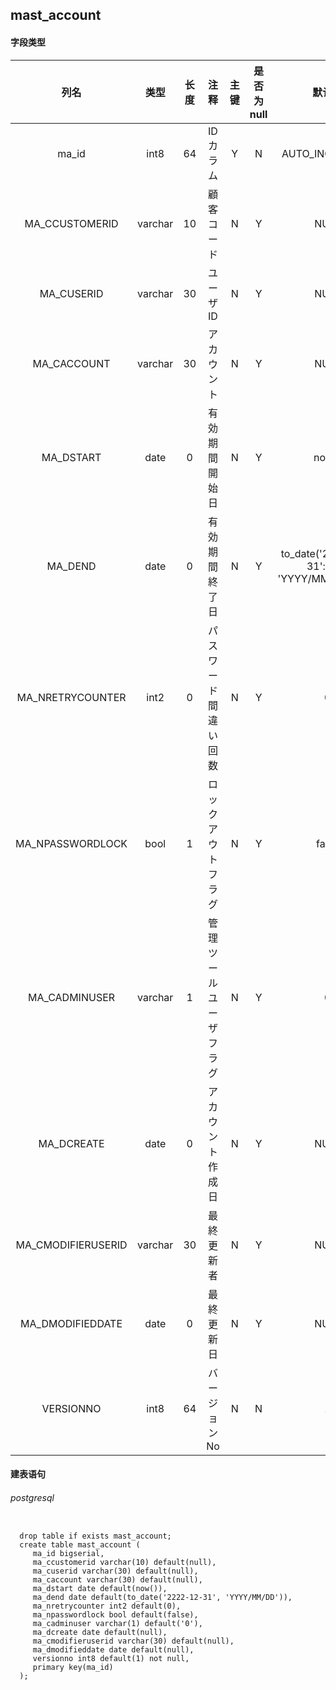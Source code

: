 ## mast_account

#### 字段类型

列名|类型|长度|注释|主键|是否为null|默认值
:---:|:---:|:---:|:---:|:---:|:---:|:---:
ma_id|int8|64|IDカラム|Y|N|AUTO_INCREMENT
MA_CCUSTOMERID|varchar|10|顧客コード|N|Y|NULL
MA_CUSERID|varchar|30|ユーザID|N|Y|NULL
MA_CACCOUNT|varchar|30|アカウント|N|Y|NULL
MA_DSTART|date|0|有効期間開始日|N|Y|now()
MA_DEND|date|0|有効期間終了日|N|Y|to_date('2222-12-31'::text, 'YYYY/MM/DD'::text)
MA_NRETRYCOUNTER|int2|0|パスワード間違い回数|N|Y|0
MA_NPASSWORDLOCK|bool|1|ロックアウトフラグ|N|Y|false
MA_CADMINUSER|varchar|1|管理ツールユーザフラグ|N|Y|0
MA_DCREATE|date|0|アカウント作成日|N|Y|NULL
MA_CMODIFIERUSERID|varchar|30|最終更新者|N|Y|NULL
MA_DMODIFIEDDATE|date|0|最終更新日|N|Y|NULL
VERSIONNO|int8|64|バージョンNo|N|N|1

#### 建表语句
###### postgresql
```postgresql

  drop table if exists mast_account;
  create table mast_account (
     ma_id bigserial,
     ma_ccustomerid varchar(10) default(null),
     ma_cuserid varchar(30) default(null),
     ma_caccount varchar(30) default(null),
     ma_dstart date default(now()),
     ma_dend date default(to_date('2222-12-31', 'YYYY/MM/DD')),
     ma_nretrycounter int2 default(0),
     ma_npasswordlock bool default(false),
     ma_cadminuser varchar(1) default('0'),
     ma_dcreate date default(null),
     ma_cmodifieruserid varchar(30) default(null),
     ma_dmodifieddate date default(null),
     versionno int8 default(1) not null,
     primary key(ma_id)
  );

```

